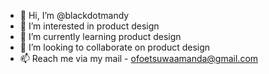 - 👋 Hi, I’m @blackdotmandy
- 👀 I’m interested in product design
- 🌱 I’m currently learning product design
- 💞️ I’m looking to collaborate on product design
- 📫 Reach me via my mail - ofoetsuwaamanda@gmail.com

<!---
blackdotmandy/blackdotmandy is a ✨ special ✨ repository because its `README.md` (this file) appears on your GitHub profile.
You can click the Preview link to take a look at your changes.
--->
